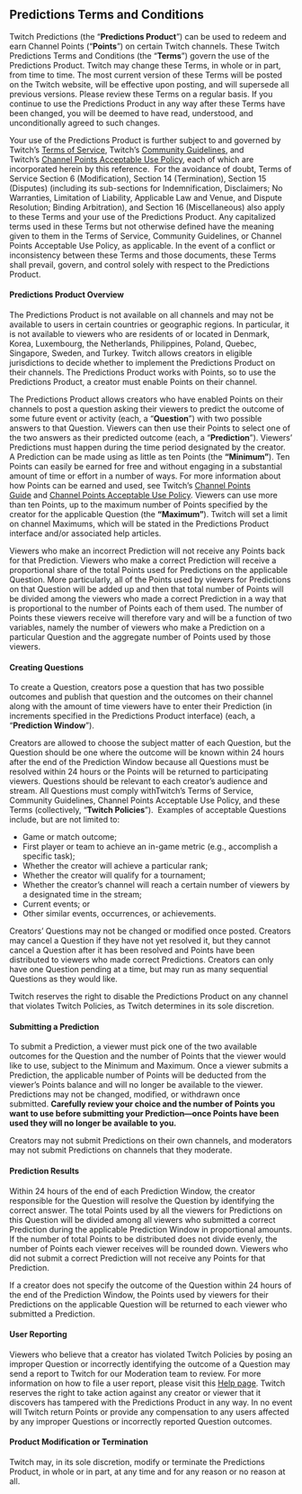Predictions Terms and Conditions
--------------------------------

Twitch Predictions (the “**Predictions Product**”) can be used to redeem and earn Channel Points (“**Points**”) on certain Twitch channels. These Twitch Predictions Terms and Conditions (the “**Terms**”) govern the use of the Predictions Product. Twitch may change these Terms, in whole or in part, from time to time. The most current version of these Terms will be posted on the Twitch website, will be effective upon posting, and will supersede all previous versions. Please review these Terms on a regular basis. If you continue to use the Predictions Product in any way after these Terms have been changed, you will be deemed to have read, understood, and unconditionally agreed to such changes.

Your use of the Predictions Product is further subject to and governed by Twitch’s [Terms of Service](https://www.twitch.tv/p/legal/terms-of-service/), Twitch’s [Community Guidelines](https://www.twitch.tv/p/legal/community-guidelines/), and Twitch’s [Channel Points Acceptable Use Policy](https://www.twitch.tv/p/legal/channel-points-acceptable-use-policy/), each of which are incorporated herein by this reference.  For the avoidance of doubt, Terms of Service Section 6 (Modification), Section 14 (Termination), Section 15 (Disputes) (including its sub-sections for Indemnification, Disclaimers; No Warranties, Limitation of Liability, Applicable Law and Venue, and Dispute Resolution; Binding Arbitration), and Section 16 (Miscellaneous) also apply to these Terms and your use of the Predictions Product. Any capitalized terms used in these Terms but not otherwise defined have the meaning given to them in the Terms of Service, Community Guidelines, or Channel Points Acceptable Use Policy, as applicable. In the event of a conflict or inconsistency between these Terms and those documents, these Terms shall prevail, govern, and control solely with respect to the Predictions Product.

#### Predictions Product Overview

The Predictions Product is not available on all channels and may not be available to users in certain countries or geographic regions. In particular, it is not available to viewers who are residents of or located in Denmark, Korea, Luxembourg, the Netherlands, Philippines, Poland, Quebec, Singapore, Sweden, and Turkey. Twitch allows creators in eligible jurisdictions to decide whether to implement the Predictions Product on their channels. The Predictions Product works with Points, so to use the Predictions Product, a creator must enable Points on their channel.

The Predictions Product allows creators who have enabled Points on their channels to post a question asking their viewers to predict the outcome of some future event or activity (each, a “**Question**”) with two possible answers to that Question. Viewers can then use their Points to select one of the two answers as their predicted outcome (each, a “**Prediction**”). Viewers’ Predictions must happen during the time period designated by the creator. A Prediction can be made using as little as ten Points (the **“Minimum”**). Ten Points can easily be earned for free and without engaging in a substantial amount of time or effort in a number of ways. For more information about how Points can be earned and used, see Twitch’s [Channel Points Guide](https://help.twitch.tv/s/article/channel-points-guide?language=en_US) and [Channel Points Acceptable Use Policy](https://www.twitch.tv/p/legal/channel-points-acceptable-use-policy/). Viewers can use more than ten Points, up to the maximum number of Points specified by the creator for the applicable Question (the **“Maximum”**). Twitch will set a limit on channel Maximums, which will be stated in the Predictions Product interface and/or associated help articles. 

Viewers who make an incorrect Prediction will not receive any Points back for that Prediction. Viewers who make a correct Prediction will receive a proportional share of the total Points used for Predictions on the applicable Question. More particularly, all of the Points used by viewers for Predictions on that Question will be added up and then that total number of Points will be divided among the viewers who made a correct Prediction in a way that is proportional to the number of Points each of them used. The number of Points these viewers receive will therefore vary and will be a function of two variables, namely the number of viewers who make a Prediction on a particular Question and the aggregate number of Points used by those viewers.

#### Creating Questions

To create a Question, creators pose a question that has two possible outcomes and publish that question and the outcomes on their channel along with the amount of time viewers have to enter their Prediction (in increments specified in the Predictions Product interface) (each, a “**Prediction Window**”).

Creators are allowed to choose the subject matter of each Question, but the Question should be one where the outcome will be known within 24 hours after the end of the Prediction Window because all Questions must be resolved within 24 hours or the Points will be returned to participating viewers. Questions should be relevant to each creator’s audience and stream. All Questions must comply withTwitch’s Terms of Service, Community Guidelines, Channel Points Acceptable Use Policy, and these Terms (collectively, “**Twitch Policies**”).  Examples of acceptable Questions include, but are not limited to: 

*   Game or match outcome;
*   First player or team to achieve an in-game metric (e.g., accomplish a specific task); 
*   Whether the creator will achieve a particular rank; 
*   Whether the creator will qualify for a tournament; 
*   Whether the creator’s channel will reach a certain number of viewers by a designated time in the stream; 
*   Current events; or 
*   Other similar events, occurrences, or achievements. 

Creators’ Questions may not be changed or modified once posted. Creators may cancel a Question if they have not yet resolved it, but they cannot cancel a Question after it has been resolved and Points have been distributed to viewers who made correct Predictions. Creators can only have one Question pending at a time, but may run as many sequential Questions as they would like.

Twitch reserves the right to disable the Predictions Product on any channel that violates Twitch Policies, as Twitch determines in its sole discretion.  

#### Submitting a Prediction

To submit a Prediction, a viewer must pick one of the two available outcomes for the Question and the number of Points that the viewer would like to use, subject to the Minimum and Maximum. Once a viewer submits a Prediction, the applicable number of Points will be deducted from the viewer’s Points balance and will no longer be available to the viewer. Predictions may not be changed, modified, or withdrawn once submitted. **Carefully review your choice and the number of Points you want to use before submitting your Prediction—once Points have been used they will no longer be available to you.** 

Creators may not submit Predictions on their own channels, and moderators may not submit Predictions on channels that they moderate.

#### Prediction Results

Within 24 hours of the end of each Prediction Window, the creator responsible for the Question will resolve the Question by identifying the correct answer. The total Points used by all the viewers for Predictions on this Question will be divided among all viewers who submitted a correct Prediction during the applicable Prediction Window in proportional amounts. If the number of total Points to be distributed does not divide evenly, the number of Points each viewer receives will be rounded down. Viewers who did not submit a correct Prediction will not receive any Points for that Prediction.  

If a creator does not specify the outcome of the Question within 24 hours of the end of the Prediction Window, the Points used by viewers for their Predictions on the applicable Question will be returned to each viewer who submitted a Prediction.

#### User Reporting

Viewers who believe that a creator has violated Twitch Policies by posing an improper Question or incorrectly identifying the outcome of a Question may send a report to Twitch for our Moderation team to review. For more information on how to file a user report, please visit this [Help page](https://help.twitch.tv/s/article/how-to-file-a-user-report?language=en_US). Twitch reserves the right to take action against any creator or viewer that it discovers has tampered with the Predictions Product in any way. In no event will Twitch return Points or provide any compensation to any users affected by any improper Questions or incorrectly reported Question outcomes. 

#### Product Modification or Termination

Twitch may, in its sole discretion, modify or terminate the Predictions Product, in whole or in part, at any time and for any reason or no reason at all.